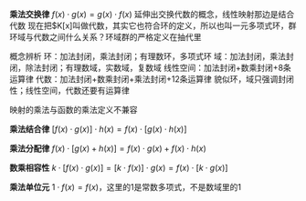 **乘法交换律**
$f(x)\cdot g(x)=g(x)\cdot f(x)$
延伸出交换代数的概念，线性映射那边是结合代数
现在把$K[x]叫做代数，其实它也符合环的定义，所以也叫一元多项式环，群环域与代数之间什么关系？环域群的严格定义在抽代里

概念辨析
环：加法封闭，乘法封闭；有理数环，多项式环
域：加法封闭，乘法封闭，除法封闭；有理数域，实数域，复数域
线性空间：加法封闭+数乘封闭+8条运算律
代数：加法封闭+数乘封闭+乘法封闭+12条运算律
貌似环，域只强调封闭性；线性空间，代数还要有运算律

映射的乘法与函数的乘法定义不兼容

**乘法结合律**
$[f(x)\cdot g(x)]\cdot h(x)=f(x)\cdot[g(x)\cdot h(x)]$

**乘法分配律**
$f(x)\cdot[g(x)+h(x)]=f(x)\cdot g(x)+f(x)\cdot h(x)$

**数乘相容性**
$k\cdot[f(x)\cdot g(x)]=[k\cdot f(x)]\cdot g(x)=f(x)\cdot[k\cdot g(x)]$

**乘法单位元**
$1\cdot f(x)=f(x)$，这里的1是常数多项式，不是数域里的1